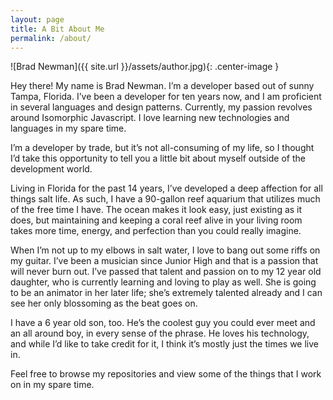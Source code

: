 ```yaml
---
layout: page
title: A Bit About Me
permalink: /about/
---
```

![Brad Newman]({{ site.url }}/assets/author.jpg){: .center-image }

Hey there!  My name is Brad Newman.  I’m a developer based out of sunny Tampa, Florida.  I’ve been a developer for ten years now, and I am proficient in several languages and design patterns.  Currently, my passion revolves around Isomorphic Javascript.  I love learning new technologies and languages in my spare time.

I’m a developer by trade, but it’s not all-consuming of my life, so I thought I’d take this opportunity to tell you a little bit about myself outside of the development world.

Living in Florida for the past 14 years, I’ve developed a deep affection for all things salt life.  As such, I have a 90-gallon reef aquarium that utilizes much of the free time I have.  The ocean makes it look easy, just existing as it does, but maintaining and keeping a coral reef alive in your living room takes more time, energy, and perfection than you could really imagine.

When I’m not up to my elbows in salt water, I love to bang out some riffs on my guitar.  I’ve been a musician since Junior High and that is a passion that will never burn out.  I’ve passed that talent and passion on to my 12 year old daughter, who is currently learning and loving to play as well.  She is going to be an animator in her later life; she’s extremely talented already and I can see her only blossoming as the beat goes on.

I have a 6 year old son, too.  He’s the coolest guy you could ever meet and an all around boy, in every sense of the phrase.  He loves his technology, and while I’d like to take credit for it, I think it’s mostly just the times we live in.

Feel free to browse my repositories and view some of the things that I work on in my spare time.